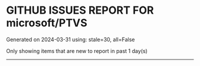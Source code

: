 
# GITHUB ISSUES REPORT FOR microsoft/PTVS


Generated on 2024-03-31 using: stale=30, all=False


Only showing items that are new to report in past 1 day(s)


---
